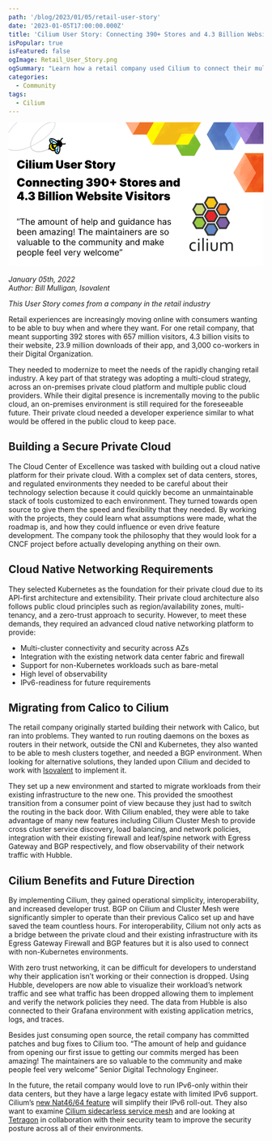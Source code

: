 ```yaml
---
path: '/blog/2023/01/05/retail-user-story'
date: '2023-01-05T17:00:00.000Z'
title: 'Cilium User Story: Connecting 390+ Stores and 4.3 Billion Website Visitors'
isPopular: true
isFeatured: false
ogImage: Retail_User_Story.png
ogSummary: "Learn how a retail company used Cilium to connect their multi cloud environment"
categories:
  - Community
tags:
  - Cilium
---
```


![Cilium User Story: Connecting 390+ Stores and 4.3 Billion Website Visitors](Retail_User_Story.png)

*January 05th, 2022*  
*Author: Bill Mulligan, Isovalent*

*This User Story comes from a company in the retail industry*

Retail experiences are increasingly moving online with consumers wanting to be able to buy when and where they want. For one retail company, that meant supporting 392 stores with 657 million visitors, 4.3  billion visits to their website, 23.9  million downloads of their app, and 3,000 co-workers in their Digital Organization. 

They needed to modernize to meet the needs of the rapidly changing retail industry. A key part of that strategy was adopting a multi-cloud strategy, across an on-premises private cloud platform and multiple public cloud providers. While their digital presence is incrementally moving to the public cloud, an on-premises environment is still required for the foreseeable future. Their private cloud needed a developer experience similar to what would be offered in the public cloud to keep pace.

## Building a Secure Private Cloud

The Cloud Center of Excellence was tasked with building out a cloud native platform for their private cloud. With a complex set of data centers, stores, and regulated environments they needed to be careful about their technology selection because it could quickly become an unmaintainable stack of tools customized to each environment. They turned towards open source to give them the speed and flexibility that they needed. By working with the projects, they could learn what assumptions were made, what the roadmap is, and how they could influence or even drive feature development. The company took the philosophy that they would look for a CNCF project before actually developing anything on their own.

## Cloud Native Networking Requirements

They selected Kubernetes as the foundation for their private cloud due to its API-first architecture and extensibility. Their private cloud architecture also follows public cloud principles such as region/availability zones, multi-tenancy, and a zero-trust approach to security. However, to meet these demands, they required an advanced cloud native networking platform to provide:

* Multi-cluster connectivity and security across AZs
* Integration with the existing network data center fabric and firewall
* Support for non-Kubernetes workloads such as bare-metal
* High level of observability
* IPv6-readiness for future requirements

## Migrating from Calico to Cilium

The retail company originally started building their network with Calico, but ran into problems. They wanted to run routing daemons on the boxes as routers in their network, outside the CNI and Kubernetes, they also wanted to be able to mesh clusters together, and needed a BGP environment. When looking for alternative solutions, they landed upon Cilium and decided to work with [Isovalent](https://isovalent.com/) to implement it.

They set up a new environment and started to migrate workloads from their existing infrastructure to the new one. This provided the smoothest transition from a consumer point of view because they just had to switch the routing in the back door. With Cilium enabled, they were able to take advantage of many new features including Cilium Cluster Mesh to provide cross cluster service discovery, load balancing, and network policies, integration with their existing firewall and leaf/spine network with Egress Gateway and BGP respectively, and flow observability of their network traffic with Hubble.

## Cilium Benefits and Future Direction

By implementing Cilium, they gained operational simplicity, interoperability, and increased developer trust. BGP on Cilium and Cluster Mesh were significantly simpler to operate than their previous Calico set up and have saved the team countless hours. For interoperability, Cilium not only acts as a bridge between the private cloud and their existing infrastructure with its Egress Gateway Firewall and BGP features but it is also used to connect with non-Kubernetes environments.

With zero trust networking, it can be difficult for developers to understand why their application isn’t working or their connection is dropped. Using Hubble, developers are now able to visualize their workload’s network traffic and see what traffic has been dropped allowing them to implement and verify the network policies they need. The data from Hubble is also connected to their Grafana environment with existing application metrics, logs, and traces.

Besides just consuming open source, the retail company has committed patches and bug fixes to Cilium too. “The amount of help and guidance from opening our first issue to getting our commits merged has been amazing! The maintainers are so valuable to the community and make people feel very welcome” Senior Digital Technology Engineer.

In the future, the retail company would love to run IPv6-only within their data centers, but they have a large legacy estate with limited IPv6 support. Cilium’s [new Nat46/64 feature](https://isovalent.com/blog/post/cilium-release-112/#nat46-nat64) will simplify their IPv6 roll-out. They also want to examine [Cilium sidecarless service mesh](https://isovalent.com/blog/post/cilium-service-mesh/) and are looking at [Tetragon](https://isovalent.com/blog/post/2022-05-16-tetragon/) in collaboration with their security team to improve the security posture across all of their environments.
